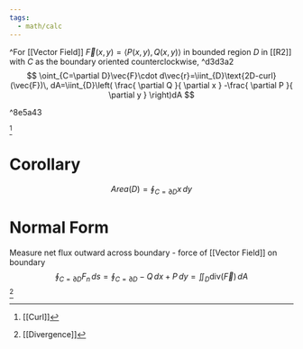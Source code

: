 ```yaml
---
tags:
  - math/calc
---
```

^For [[Vector Field]] $\vec{F}(x,y)=\langle P(x,y),Q(x,y) \rangle$ in bounded region $D$ in [[R2]] with $C$ as the boundary oriented counterclockwise, ^d3d3a2
$$
\oint_{C=\partial D}\vec{F}\cdot d\vec{r}=\iint_{D}\text{2D-curl}(\vec{F})\, dA=\iint_{D}\left( \frac{ \partial Q }{ \partial x } -\frac{ \partial P }{ \partial y }  \right)dA
$$

^8e5a43

[^1]
# Corollary
$$
Area(D)=\oint_{C=\partial D} x\, dy
$$
# Normal Form
Measure net flux outward across boundary - force of [[Vector Field]] on boundary
$$
\oint_{C=\partial D}F_{n}\, ds=\oint_{C=\partial D}-Q\, dx+P\, dy=\iint_{D}\text{div}(\vec{F})\, dA
$$
[^2]
[^1]: [[Curl]]
[^2]: [[Divergence]]